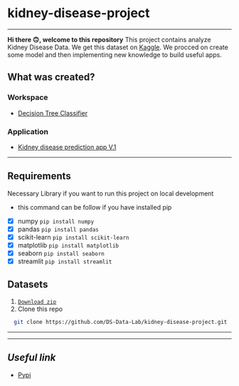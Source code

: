 # kidney-disease-project
---
**Hi there 🙃, welcome to this repository**
This project contains analyze Kidney Disease Data. We get this dataset on [Kaggle](https://www.kaggle.com/datasets/mansoordaku/ckdisease/). We procced on create some model and then implementing new knowledge to build useful apps.
## What was created?
### Workspace
- [Decision Tree Classifier](https://github.com/DS-Data-Lab/kidney-disease-project/blob/main/workspace/DTClassifier-kidney_disease_workspace.ipynb)
### Application
- [Kidney disease prediction app V.1](https://github.com/DS-Data-Lab/kidney-disease-project/tree/main/DT-ckd_predict-app)
___
## Requirements
Necessary Library if you want to run this project on local development
* this command can be follow if you have installed pip
* [x] numpy ``` pip install numpy ```
* [x] pandas ``` pip install pandas ```
* [x] scikit-learn ```pip install scikit-learn```
* [x] matplotlib ``` pip install matplotlib ```
* [x] seaborn ``` pip install seaborn ```
* [x] streamlit ``` pip install streamlit ```

## Datasets
1. [```Download zip```](https://github.com/DS-Data-Lab/kidney-disease-project/archive/refs/heads/main.zip)
2. Clone this repo 
```sh
  git clone https://github.com/DS-Data-Lab/kidney-disease-project.git
```
___
___
## *Useful link*
- [Pypi](https://pypi.org/)
